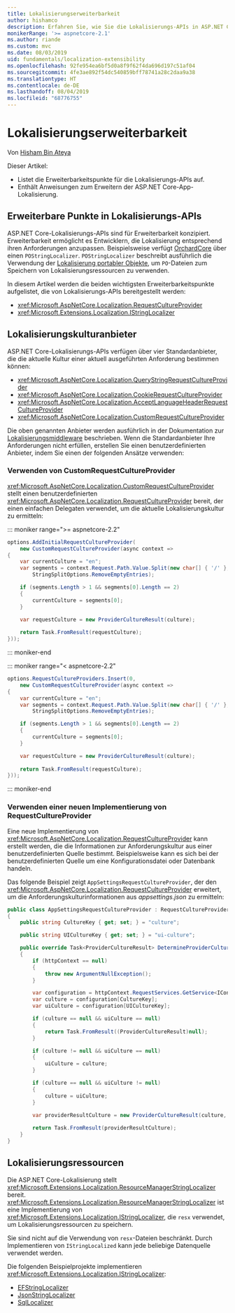 ```yaml
---
title: Lokalisierungserweiterbarkeit
author: hishamco
description: Erfahren Sie, wie Sie die Lokalisierungs-APIs in ASP.NET Core-Apps erweitern.
monikerRange: '>= aspnetcore-2.1'
ms.author: riande
ms.custom: mvc
ms.date: 08/03/2019
uid: fundamentals/localization-extensibility
ms.openlocfilehash: 92fe954ea6bf5d0a8f9f62f4da696d197c51af04
ms.sourcegitcommit: 4fe3ae892f54dc540859bff78741a28c2daa9a38
ms.translationtype: HT
ms.contentlocale: de-DE
ms.lasthandoff: 08/04/2019
ms.locfileid: "68776755"
---
```

# <a name="localization-extensibility"></a>Lokalisierungserweiterbarkeit

Von [Hisham Bin Ateya](https://github.com/hishamco)

Dieser Artikel:

* Listet die Erweiterbarkeitspunkte für die Lokalisierungs-APIs auf.
* Enthält Anweisungen zum Erweitern der ASP.NET Core-App-Lokalisierung.

## <a name="extensible-points-in-localization-apis"></a>Erweiterbare Punkte in Lokalisierungs-APIs

ASP.NET Core-Lokalisierungs-APIs sind für Erweiterbarkeit konzipiert. Erweiterbarkeit ermöglicht es Entwicklern, die Lokalisierung entsprechend ihren Anforderungen anzupassen. Beispielsweise verfügt [OrchardCore](https://github.com/orchardCMS/OrchardCore/) über einen `POStringLocalizer`. `POStringLocalizer` beschreibt ausführlich die Verwendung der [Lokalisierung portabler Objekte](xref:fundamentals/portable-object-localization), um `PO`-Dateien zum Speichern von Lokalisierungsressourcen zu verwenden.

In diesem Artikel werden die beiden wichtigsten Erweiterbarkeitspunkte aufgelistet, die von Lokalisierungs-APIs bereitgestellt werden: 

* <xref:Microsoft.AspNetCore.Localization.RequestCultureProvider>
* <xref:Microsoft.Extensions.Localization.IStringLocalizer>

## <a name="localization-culture-providers"></a>Lokalisierungskulturanbieter

ASP.NET Core-Lokalisierungs-APIs verfügen über vier Standardanbieter, die die aktuelle Kultur einer aktuell ausgeführten Anforderung bestimmen können:

* <xref:Microsoft.AspNetCore.Localization.QueryStringRequestCultureProvider>
* <xref:Microsoft.AspNetCore.Localization.CookieRequestCultureProvider>
* <xref:Microsoft.AspNetCore.Localization.AcceptLanguageHeaderRequestCultureProvider>
* <xref:Microsoft.AspNetCore.Localization.CustomRequestCultureProvider>

Die oben genannten Anbieter werden ausführlich in der Dokumentation zur [Lokalisierungsmiddleware](xref:fundamentals/localization) beschrieben. Wenn die Standardanbieter Ihre Anforderungen nicht erfüllen, erstellen Sie einen benutzerdefinierten Anbieter, indem Sie einen der folgenden Ansätze verwenden:

### <a name="use-customrequestcultureprovider"></a>Verwenden von CustomRequestCultureProvider

<xref:Microsoft.AspNetCore.Localization.CustomRequestCultureProvider> stellt einen benutzerdefinierten <xref:Microsoft.AspNetCore.Localization.RequestCultureProvider> bereit, der einen einfachen Delegaten verwendet, um die aktuelle Lokalisierungskultur zu ermitteln:

::: moniker range=">= aspnetcore-2.2"

```csharp
options.AddInitialRequestCultureProvider(
    new CustomRequestCultureProvider(async context =>
{
    var currentCulture = "en";
    var segments = context.Request.Path.Value.Split(new char[] { '/' }, 
        StringSplitOptions.RemoveEmptyEntries);

    if (segments.Length > 1 && segments[0].Length == 2)
    {
        currentCulture = segments[0];
    }

    var requestCulture = new ProviderCultureResult(culture);
    
    return Task.FromResult(requestCulture);
}));
```

::: moniker-end

::: moniker range="< aspnetcore-2.2"

```csharp
options.RequestCultureProviders.Insert(0, 
    new CustomRequestCultureProvider(async context =>
{
    var currentCulture = "en";
    var segments = context.Request.Path.Value.Split(new char[] { '/' }, 
        StringSplitOptions.RemoveEmptyEntries);

    if (segments.Length > 1 && segments[0].Length == 2)
    {
        currentCulture = segments[0];
    }

    var requestCulture = new ProviderCultureResult(culture);
    
    return Task.FromResult(requestCulture);
}));
```

::: moniker-end

### <a name="use-a-new-implemetation-of-requestcultureprovider"></a>Verwenden einer neuen Implementierung von RequestCultureProvider

Eine neue Implementierung von <xref:Microsoft.AspNetCore.Localization.RequestCultureProvider> kann erstellt werden, die die Informationen zur Anforderungskultur aus einer benutzerdefinierten Quelle bestimmt. Beispielsweise kann es sich bei der benutzerdefinierten Quelle um eine Konfigurationsdatei oder Datenbank handeln.

Das folgende Beispiel zeigt `AppSettingsRequestCultureProvider`, der den <xref:Microsoft.AspNetCore.Localization.RequestCultureProvider> erweitert, um die Anforderungskulturinformationen aus *appsettings.json* zu ermitteln:

```csharp
public class AppSettingsRequestCultureProvider : RequestCultureProvider
{
    public string CultureKey { get; set; } = "culture";

    public string UICultureKey { get; set; } = "ui-culture";

    public override Task<ProviderCultureResult> DetermineProviderCultureResult(HttpContext httpContext)
    {
        if (httpContext == null)
        {
            throw new ArgumentNullException();
        }

        var configuration = httpContext.RequestServices.GetService<IConfigurationRoot>();
        var culture = configuration[CultureKey];
        var uiCulture = configuration[UICultureKey];

        if (culture == null && uiCulture == null)
        {
            return Task.FromResult((ProviderCultureResult)null);
        }

        if (culture != null && uiCulture == null)
        {
            uiCulture = culture;
        }

        if (culture == null && uiCulture != null)
        {
            culture = uiCulture;
        }
        
        var providerResultCulture = new ProviderCultureResult(culture, uiCulture);

        return Task.FromResult(providerResultCulture);
    }
}
```

## <a name="localization-resources"></a>Lokalisierungsressourcen

Die ASP.NET Core-Lokalisierung stellt <xref:Microsoft.Extensions.Localization.ResourceManagerStringLocalizer> bereit. <xref:Microsoft.Extensions.Localization.ResourceManagerStringLocalizer> ist eine Implementierung von <xref:Microsoft.Extensions.Localization.IStringLocalizer>, die `resx` verwendet, um Lokalisierungsressourcen zu speichern.

Sie sind nicht auf die Verwendung von `resx`-Dateien beschränkt. Durch Implementieren von `IStringLocalized` kann jede beliebige Datenquelle verwendet werden.

Die folgenden Beispielprojekte implementieren <xref:Microsoft.Extensions.Localization.IStringLocalizer>: 

* [EFStringLocalizer](https://github.com/aspnet/Entropy/tree/master/samples/Localization.EntityFramework)
* [JsonStringLocalizer](https://github.com/hishamco/My.Extensions.Localization.Json)
* [SqlLocalizer](https://github.com/damienbod/AspNetCoreLocalization)
